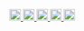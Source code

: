 <p align="left">
  <a href="https://github.com/tomyshogo">
    <img height="20" src="https://komarev.com/ghpvc/?username=tomyshogo" />
  </a>
  <a href="https://github.com/tomyshogo">
    <img height="20" src="https://img.shields.io/github/followers/tomyshogo?label=follow&logo=github&style=flat" />
  </a>
  <a href="http://qiita.com/tomyshogo">
    <img height="20" src="https://qiita-badge.apiapi.app/s/tomyshogo/posts.svg" />
  </a>
  <a href="http://qiita.com/tomyshogo">
    <img height="20" src="https://qiita-badge.apiapi.app/s/tomyshogo/contributions.svg" />
  </a>
  <a href="https://zenn.dev/tomyshogo">
    <img height="20" src="https://badgen.org/img/zenn/tomyshogo/articles?style=plastic" />
  </a>
</p>

